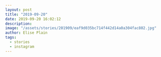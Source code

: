 ```yaml
---
layout: post
title: "2019-09-20"
date: 2019-09-20 16:02:12
description: 
image: "/assets/stories/201909/eaf9d035bc714f442d14a0a304fac802.jpg"
author: Elise Plain
tags: 
  - stories
  - instagram
---
```



<p></p>
